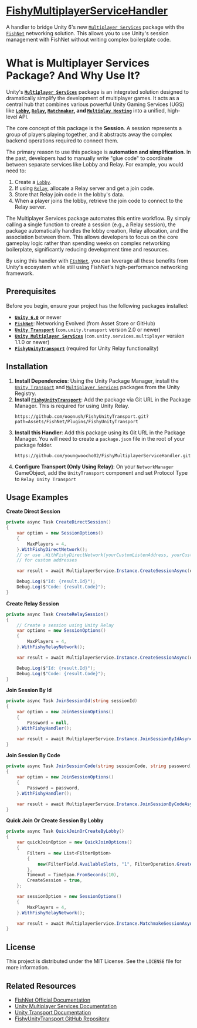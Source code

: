 # [FishyMultiplayerServiceHandler](https://github.com/youngwoocho02/FishyMultiplayerServiceHandler)

A handler to bridge Unity 6's new [`Multiplayer Services`](https://docs.unity.com/ugs/en-us/manual/mps-sdk/manual) package with the [`FishNet`](https://fish-networking.gitbook.io/docs) networking solution. This allows you to use Unity's session management with FishNet without writing complex boilerplate code.

# What is Multiplayer Services Package? And Why Use It?

Unity's **[`Multiplayer Services`](https://docs.unity.com/ugs/en-us/manual/mps-sdk/manual)** package is an integrated solution designed to dramatically simplify the development of multiplayer games. It acts as a central hub that combines various powerful Unity Gaming Services (UGS) like **[`Lobby`](https://docs.unity.com/ugs/manual/lobby/manual/get-started), [`Relay`](https://docs.unity.com/ugs/manual/relay/manual/get-started), [`Matchmaker`](https://docs.unity.com/ugs/manual/matchmaker/manual/get-started), and [`Multiplay Hosting`](https://docs.unity.com/ugs/manual/game-server-hosting/manual/welcome-to-multiplay)** into a unified, high-level API.

The core concept of this package is the **Session**. A session represents a group of players playing together, and it abstracts away the complex backend operations required to connect them.

The primary reason to use this package is **automation and simplification**. In the past, developers had to manually write "glue code" to coordinate between separate services like Lobby and Relay. For example, you would need to:
1. Create a [`Lobby`](https://docs.unity.com/ugs/manual/lobby/manual/get-started).
2. If using [`Relay`](https://docs.unity.com/ugs/manual/relay/manual/get-started), allocate a Relay server and get a join code.
3. Store that Relay join code in the lobby's data.
4. When a player joins the lobby, retrieve the join code to connect to the Relay server.

The Multiplayer Services package automates this entire workflow. By simply calling a single function to create a session (e.g., a Relay session), the package automatically handles the lobby creation, Relay allocation, and the association between them. This allows developers to focus on the core gameplay logic rather than spending weeks on complex networking boilerplate, significantly reducing development time and resources.

By using this handler with [`FishNet`](https://fish-networking.gitbook.io/docs), you can leverage all these benefits from Unity's ecosystem while still using FishNet's high-performance networking framework.

## Prerequisites

Before you begin, ensure your project has the following packages installed:

*   **[`Unity 6.0`](https://docs.unity3d.com/6000.0/Documentation/Manual/index.html)** or newer
*   **[`FishNet`](https://fish-networking.gitbook.io/docs)**: Networking Evolved (from Asset Store or GitHub)
*   **[`Unity Transport`](https://docs-multiplayer.unity3d.com/transport/current/about/)** (`com.unity.transport` version 2.0 or newer)
*   **[`Unity Multiplayer Services`](https://docs.unity.com/ugs/en-us/manual/mps-sdk/manual)** (`com.unity.services.multiplayer` version 1.1.0 or newer)
*   **[`FishyUnityTransport`](https://github.com/ooonush/FishyUnityTransport)** (required for Unity Relay functionality)

## Installation

1.  **Install Dependencies**: Using the Unity Package Manager, install the [`Unity Transport`](https://docs-multiplayer.unity3d.com/transport/current/about/) and [`Multiplayer Services`](https://docs.unity.com/ugs/en-us/manual/mps-sdk/manual) packages from the Unity Registry.
2.  **Install [`FishyUnityTransport`](https://github.com/ooonush/FishyUnityTransport)**: Add the package via Git URL in the Package Manager. This is required for using Unity Relay.
    ```
    https://github.com/ooonush/FishyUnityTransport.git?path=Assets/FishNet/Plugins/FishyUnityTransport
    ```
3.  **Install this Handler**: Add this package using its Git URL in the Package Manager. You will need to create a `package.json` file in the root of your package folder.
    ```
    https://github.com/youngwoocho02/FishyMultiplayerServiceHandler.git
    ```
4.  **Configure Transport (Only Using Relay)**: On your `NetworkManager` GameObject, add the `UnityTransport` component and set Protocol Type to `Relay Unity Transport`

## Usage Examples

**Create Direct Session**
```csharp
private async Task CreateDirectSession()
{
    var option = new SessionOptions()
    {
        MaxPlayers = 4,
    }.WithFishyDirectNetwork();
    // or use .WithFishyDirectNetwork(yourCustomListenAddress, yourCustomPublishAddress, yourCustomPort);
    // for custom addresses

    var result = await MultiplayerService.Instance.CreateSessionAsync(option);

    Debug.Log($"Id: {result.Id}");
    Debug.Log($"Code: {result.Code}");
}
```

**Create Relay Session**
```csharp
private async Task CreateRelaySession()
{
    // Create a session using Unity Relay
    var options = new SessionOptions()
    {
        MaxPlayers = 4,
    }.WithFishyRelayNetwork();

    var result = await MultiplayerService.Instance.CreateSessionAsync(options);

    Debug.Log($"Id: {result.Id}");
    Debug.Log($"Code: {result.Code}");
}
```

**Join Session By Id**
```csharp
private async Task JoinSessionId(string sessionId)
{
    var option = new JoinSessionOptions()
    {
        Password = null,
    }.WithFishyHandler();

    var result = await MultiplayerService.Instance.JoinSessionByIdAsync(sessionId, option);
}
```

**Join Session By Code**
```csharp
private async Task JoinSessionCode(string sessionCode, string password)
{
    var option = new JoinSessionOptions()
    {
        Password = password,
    }.WithFishyHandler();

    var result = await MultiplayerService.Instance.JoinSessionByCodeAsync(sessionCode, option);
}
```

**Quick Join Or Create Session By Lobby**
```csharp
private async Task QuickJoinOrCreateByLobby()
{
    var quickJoinOption = new QuickJoinOptions()
    {
        Filters = new List<FilterOption>
        {
            new(FilterField.AvailableSlots, "1", FilterOperation.GreaterOrEqual),
        },
        Timeout = TimeSpan.FromSeconds(10),
        CreateSession = true,
    };

    var sessionOption = new SessionOptions()
    {
        MaxPlayers = 4,
    }.WithFishyRelayNetwork();

    var result = await MultiplayerService.Instance.MatchmakeSessionAsync(quickJoinOption, sessionOption);
}
```

## License

This project is distributed under the MIT License. See the `LICENSE` file for more information.

## Related Resources

*   [FishNet Official Documentation](https://fish-networking.gitbook.io/docs)
*   [Unity Multiplayer Services Documentation](https://docs.unity.com/ugs/en-us/manual/mps-sdk/manual)
*   [Unity Transport Documentation](https://docs-multiplayer.unity3d.com/transport/current/about/)
*   [FishyUnityTransport GitHub Repository](https://github.com/ooonush/FishyUnityTransport)
